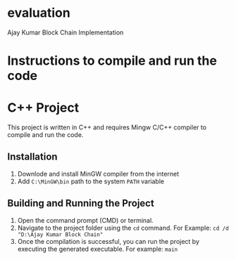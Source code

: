 # evaluation
Ajay Kumar Block Chain Implementation

# Instructions to compile and run the code
# C++ Project

This project is written in C++ and requires Mingw C/C++ compiler to compile and run the code.

## Installation

1. Downlode and install MinGW compiler from the internet
2. Add `C:\MinGW\bin` path to the system `PATH` variable

## Building and Running the Project

1. Open the command prompt (CMD) or terminal.
2. Navigate to the project folder using the `cd` command.
   For Example: `cd /d "D:\Ajay Kumar Block Chain"`
3. Once the compilation is successful, you can run the project by executing the generated executable. 
   For example: `main`
